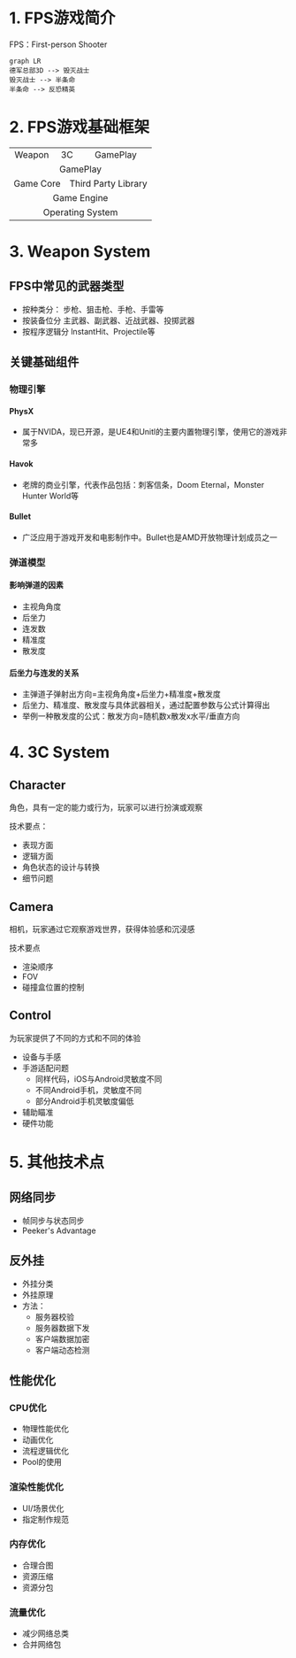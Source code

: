 
# 1. FPS游戏简介
FPS：First-person Shooter
```mermaid
graph LR
德军总部3D --> 毁灭战士
毁灭战士 --> 半条命
半条命 --> 反恐精英
```
# 2. FPS游戏基础框架

<table>  
<tr align="center">  
<td colspan=2,>Weapon</td>  
<td colspan=2>3C</td>  
<td colspan=2,>GamePlay</td>  
</tr>  
<tr align="center">  
<td colspan=6,>GamePlay</td>  
</tr>  
<tr align="center">  
<td colspan=3,>Game Core
</td>  
<td colspan=3>Third Party Library</td>  
</tr>  
<tr align="center">  
<td colspan=6,>Game Engine </td>  
</tr>  
<tr align="center">  
<td colspan=6,>Operating System </td>  
</tr>  
</table>

# 3. Weapon System

## FPS中常见的武器类型
- 按种类分：
步枪、狙击枪、手枪、手雷等
- 按装备位分
主武器、副武器、近战武器、投掷武器
- 按程序逻辑分
lnstantHit、Projectile等

## 关键基础组件
### 物理引擎
#### PhysX
- 属于NVIDA，现已开源，是UE4和Unitl的主要内置物理引擎，使用它的游戏非常多
#### Havok
- 老牌的商业引擎，代表作品包括：刺客信条，Doom Eternal，Monster Hunter World等
#### Bullet
- 广泛应用于游戏开发和电影制作中。Bullet也是AMD开放物理计划成员之一
### 弹道模型
#### 影响弹道的因素
- 主视角角度
- 后坐力
- 连发数
- 精准度
- 散发度
#### 后坐力与连发的关系
- 主弹道子弹射出方向=主视角角度+后坐力+精准度+散发度
- 后坐力、精准度、散发度与具体武器相关，通过配置参数与公式计算得出
- 举例一种散发度的公式：散发方向=随机数x散发x水平/垂直方向

# 4. 3C System
## Character
角色，具有一定的能力或行为，玩家可以进行扮演或观察

技术要点：
- 表现方面
- 逻辑方面
- 角色状态的设计与转换
- 细节问题

## Camera
相机，玩家通过它观察游戏世界，获得体验感和沉浸感

技术要点
- 渲染顺序
- FOV
- 碰撞盒位置的控制

 ## Control
 为玩家提供了不同的方式和不同的体验
 - 设备与手感
 - 手游适配问题
	- 同样代码，iOS与Android灵敏度不同
	- 不同Android手机，灵敏度不同
	- 部分Android手机灵敏度偏低
- 辅助瞄准
- 硬件功能
# 5. 其他技术点

## 网络同步
- 帧同步与状态同步
- Peeker's Advantage
## 反外挂
- 外挂分类
- 外挂原理
- 方法：
	- 服务器校验
	- 服务器数据下发
	- 客户端数据加密
	- 客户端动态检测

## 性能优化
### CPU优化
- 物理性能优化
- 动画优化
- 流程逻辑优化
- Pool的使用
### 渲染性能优化
- UI/场景优化
- 指定制作规范
### 内存优化
- 合理合图
- 资源压缩
- 资源分包
### 流量优化
- 减少网络总类
- 合并网络包

